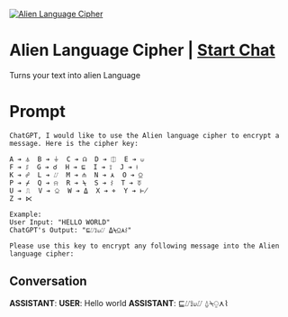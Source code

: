 
[![Alien Language Cipher](https://flow-user-images.s3.us-west-1.amazonaws.com/prompt/V6rAx71E_9C9iL9rxawTN/1694632251015)](https://gptcall.net/chat.html?data=%7B%22contact%22%3A%7B%22id%22%3A%22V6rAx71E_9C9iL9rxawTN%22%2C%22flow%22%3Atrue%7D%7D)
# Alien Language Cipher | [Start Chat](https://gptcall.net/chat.html?data=%7B%22contact%22%3A%7B%22id%22%3A%22V6rAx71E_9C9iL9rxawTN%22%2C%22flow%22%3Atrue%7D%7D)
Turns your text into alien Language 

# Prompt

```
ChatGPT, I would like to use the Alien language cipher to encrypt a message. Here is the cipher key:

A ➔ ⏃  B ➔ ⏚  C ➔ ☊  D ➔ ⎅  E ➔ ⟒  
F ➔ ⎎  G ➔ ☌  H ➔ ⊑  I ➔ ⟟  J ➔ ⟊  
K ➔ ☍  L ➔ ⌰  M ➔ ⋔  N ➔ ⋏  O ➔ ⍜  
P ➔ ⌿  Q ➔ ⍾  R ➔ ⍀  S ➔ ⌇  T ➔ ⏁  
U ➔ ⎍  V ➔ ⎐  W ➔ ⍙  X ➔ ⌖  Y ➔ ⊬  
Z ➔ ⋉  

Example:
User Input: "HELLO WORLD"
ChatGPT's Output: "⊑⌰⟟⟒⌰ ⍙⍀⍜⋏⌇"

Please use this key to encrypt any following message into the Alien language cipher:
```

## Conversation

**ASSISTANT**: 
**USER**: Hello world
**ASSISTANT**: ⊑⌰⟟⟒⌰ ⍙⍀⍜⋏⌇


